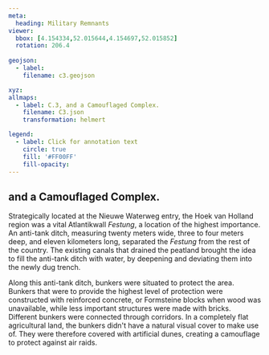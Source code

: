 ```yaml
---
meta:
  heading: Military Remnants
viewer:
  bbox: [4.154334,52.015644,4.154697,52.015852]
  rotation: 206.4
  
geojson:
  - label:
    filename: c3.geojson

xyz:
allmaps:
  - label: C.3, and a Camouflaged Complex.
    filename: C3.json
    transformation: helmert

legend: 
  - label: Click for annotation text
    circle: true
    fill: '#FF00FF'
    fill-opacity: 
---
```


## and a Camouflaged Complex.

Strategically located at the Nieuwe Waterweg entry, the Hoek van Holland region was a vital Atlantikwall *Festung*, a location of the highest importance. An anti-tank ditch, measuring twenty meters wide, three to four meters deep, and eleven kilometers long, separated the *Festung* from the rest of the country. The existing canals that drained the peatland brought the idea to fill the anti-tank ditch with water, by deepening and deviating them into the newly dug trench.

Along this anti-tank ditch, bunkers were situated to protect the area. Bunkers that were to provide the highest level of protection were constructed with reinforced concrete, or Formsteine blocks when wood was unavailable, while less important structures were made with bricks. Different bunkers were connected through corridors. In a completely flat agricultural land, the bunkers didn't have a natural visual cover to make use of. They were therefore covered with artificial dunes, creating a camouflage to protect against air raids.